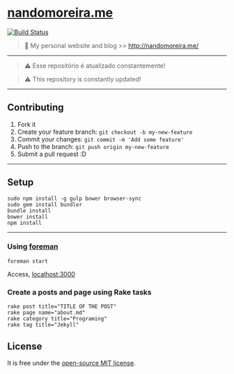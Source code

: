 # [nandomoreira.me](http://nandomoreira.me/) #

[![Build Status](https://travis-ci.org/nandomoreirame/nandomoreirame.github.io.svg)](https://travis-ci.org/nandomoreirame/nandomoreirame.github.io)

> :gem: My personal website and blog >> http://nandomoreira.me/

---

> :warning: Esse repositório é atualizado constantemente!

> :warning: This repository is constantly updated!

---

## Contributing ##

1. Fork it
2. Create your feature branch: `git checkout -b my-new-feature`
3. Commit your changes: `git commit -m 'Add some feature'`
4. Push to the branch: `git push origin my-new-feature`
5. Submit a pull request :D

---

## Setup ##

```
sudo npm install -g gulp bower browser-sync
sudo gem install bundler
bundle install
bower install
npm install
```

---


### Using [foreman](https://github.com/ddollar/foreman) ###

```
foreman start
```

Access, [localhost:3000](http://localhost:3000/)

### Create a posts and page using Rake tasks ###

```
rake post title="TITLE OF THE POST"
rake page name="about.md"
rake category title="Programing"
rake tag title="Jekyll"
```

## License ##

It is free under the [open-source MIT license](/LICENSE).
